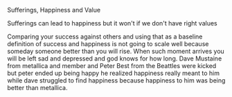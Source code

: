 Sufferings, Happiness and Value

Sufferings can lead to happiness but it won't if we don't have right values 

Comparing your success against others and using that as a baseline definition of success and happiness is not going to scale well because someday someone better than you will rise. When such moment arrives you will be left sad and depressed and god knows for how long. Dave Mustaine from metallica and member and Peter Best from the Beattles were kicked but peter ended up being happy he realized happiness really meant to him  while dave struggled to find happiness because happiness to him was being better than metallica.